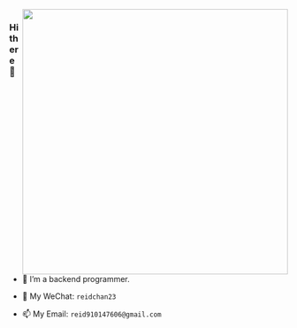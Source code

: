 <img align="right" width="480px" src="https://user-images.githubusercontent.com/26923747/94355127-00a72780-00b4-11eb-8aa0-a239d59305f4.gif" />

### Hi there 👋

- 🔭  I’m a backend programmer.

- 💬  My WeChat: `reidchan23`

- 📫  My Email: `reid910147606@gmail.com`

<br>

